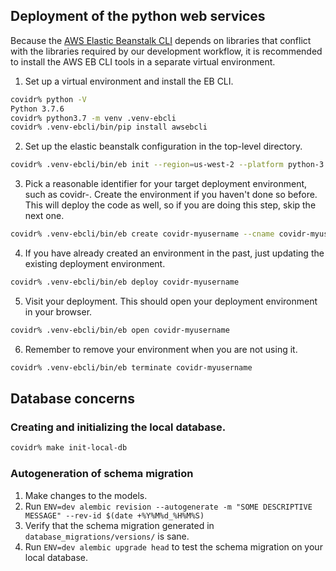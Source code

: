 ## Deployment of the python web services

Because the [AWS Elastic Beanstalk CLI](https://github.com/aws/aws-elastic-beanstalk-cli) depends on libraries that conflict with the libraries required by our development workflow, it is recommended to install the AWS EB CLI tools in a separate virtual environment.

1. Set up a virtual environment and install the EB CLI.
```bash
covidr% python -V
Python 3.7.6
covidr% python3.7 -m venv .venv-ebcli
covidr% .venv-ebcli/bin/pip install awsebcli
```
2. Set up the elastic beanstalk configuration in the top-level directory.
```bash
covidr% .venv-ebcli/bin/eb init --region=us-west-2 --platform python-3.7 covidr
```
3. Pick a reasonable identifier for your target deployment environment, such as covidr-<your-user-name>.  Create the environment if you haven't done so before.  This will deploy the code as well, so if you are doing this step, skip the next one.
```bash
covidr% .venv-ebcli/bin/eb create covidr-myusername --cname covidr-myusername
```
4. If you have already created an environment in the past, just updating the existing deployment environment.
```bash
covidr% .venv-ebcli/bin/eb deploy covidr-myusername
```
5. Visit your deployment.  This should open your deployment environment in your browser.
```bash
covidr% .venv-ebcli/bin/eb open covidr-myusername
```
6. Remember to remove your environment when you are not using it.
```bash
covidr% .venv-ebcli/bin/eb terminate covidr-myusername
```

## Database concerns

### Creating and initializing the local database.
```bash
covidr% make init-local-db
```

### Autogeneration of schema migration

1. Make changes to the models.
2. Run `ENV=dev alembic revision --autogenerate -m "SOME DESCRIPTIVE MESSAGE" --rev-id $(date +%Y%M%d_%H%M%S)`
3. Verify that the schema migration generated in `database_migrations/versions/` is sane.
4. Run `ENV=dev alembic upgrade head` to test the schema migration on your local database.
